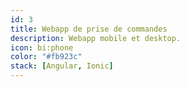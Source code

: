 ```yaml
---
id: 3
title: Webapp de prise de commandes
description: Webapp mobile et desktop.
icon: bi:phone
color: "#fb923c"
stack: [Angular, Ionic]
---
```

